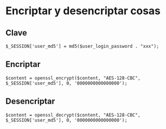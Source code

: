 # Encriptar y desencriptar cosas

## Clave
`$_SESSION['user_md5'] = md5($user_login_password . "xxx");`

## Encriptar
`$content = openssl_encrypt($content, "AES-128-CBC", $_SESSION['user_md5'], 0, '0000000000000000');`

## Desencriptar
`$content = openssl_decrypt($content, "AES-128-CBC", $_SESSION['user_md5'], 0, '0000000000000000');`
